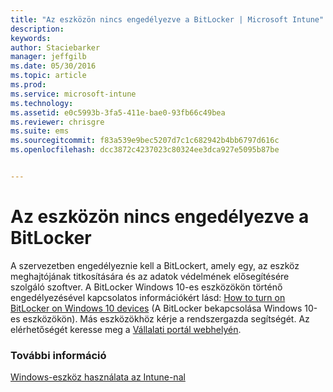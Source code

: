 ```yaml
---
title: "Az eszközön nincs engedélyezve a BitLocker | Microsoft Intune"
description: 
keywords: 
author: Staciebarker
manager: jeffgilb
ms.date: 05/30/2016
ms.topic: article
ms.prod: 
ms.service: microsoft-intune
ms.technology: 
ms.assetid: e0c5993b-3fa5-411e-bae0-93fb66c49bea
ms.reviewer: chrisgre
ms.suite: ems
ms.sourcegitcommit: f83a539e9bec5207d7c1c682942b4bb6797d616c
ms.openlocfilehash: dcc3872c4237023c80324ee3dca927e5095b87be


---
```



# Az eszközön nincs engedélyezve a BitLocker

A szervezetben engedélyeznie kell a BitLockert, amely egy, az eszköz meghajtójának titkosítására és az adatok védelmének elősegítésére szolgáló szoftver. A BitLocker Windows 10-es eszközökön történő engedélyezésével kapcsolatos információkért lásd: [How to turn on BitLocker on Windows 10 devices](https://gallery.technet.microsoft.com/How-to-turn-on-BitLocker-34294d3d) (A BitLocker bekapcsolása Windows 10-es eszközökön). Más eszközökhöz kérje a rendszergazda segítségét. Az elérhetőségét keresse meg a [Vállalati portál webhelyén](http://portal.manage.microsoft.com).

### További információ
[Windows-eszköz használata az Intune-nal](using-your-windows-device-with-intune.md)


<!--HONumber=Jun16_HO4-->


